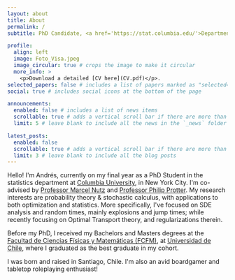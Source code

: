 ```yaml
---
layout: about
title: About
permalink: /
subtitle: PhD Candidate, <a href='https://stat.columbia.edu/'>Department of Statistics</a>, Columbia University.

profile:
  align: left
  image: Foto_Visa.jpeg
  image_circular: true # crops the image to make it circular
  more_info: >
    <p>Download a detailed [CV here](CV.pdf)</p>.
selected_papers: false # includes a list of papers marked as "selected={true}"
social: true # includes social icons at the bottom of the page

announcements:
  enabled: false # includes a list of news items
  scrollable: true # adds a vertical scroll bar if there are more than 3 news items
  limit: 5 # leave blank to include all the news in the `_news` folder

latest_posts:
  enabled: false
  scrollable: true # adds a vertical scroll bar if there are more than 3 new posts items
  limit: 3 # leave blank to include all the blog posts
---
```


Hello! I'm Andrés, currently on my final year as a PhD Student in the statistics department at [Columbia University](https://stat.columbia.edu/), in New York City. I'm co-advised by [Professor Marcel Nutz](https://www.marcelnutz.com/) and [Professor Philip Protter](https://sites.stat.columbia.edu/protter/). My research interests are probability theory & stochastic calculus, with applications to both optimization and statistics. More specifically, I've focused on SDE analysis and random times, mainly explosions and jump times; while recently focusing on Optimal Transport theory, and regularizations therein. 

Before my PhD, I received my Bachelors and Masters degrees at the [Facultad de Ciencias Físicas y Matemáticas (FCFM)](https://ingenieria.uchile.cl/), at [Universidad de Chile](https://uchile.cl/), where I graduated as the best graduate in my cohort. 

I was born and raised in Santiago, Chile. I'm also an avid boardgamer and tabletop roleplaying enthusiast!
